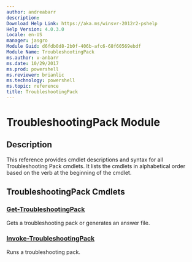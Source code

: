 ```yaml
---
author: andreabarr
description: 
Download Help Link: https://aka.ms/winsvr-2012r2-pshelp
Help Version: 4.0.3.0
Locale: en-US
manager: jasgro
Module Guid: d6fdb0d8-2b0f-406b-afc6-68f60569ebdf
Module Name: TroubleshootingPack
ms.author: v-anbarr
ms.date: 10/29/2017
ms.prod: powershell
ms.reviewer: brianlic
ms.technology: powershell
ms.topic: reference
title: TroubleshootingPack
---
```


# TroubleshootingPack Module
## Description
This reference provides cmdlet descriptions and syntax for all Troubleshooting Pack cmdlets. It lists the cmdlets in alphabetical order based on the verb at the beginning of the cmdlet.

## TroubleshootingPack Cmdlets
### [Get-TroubleshootingPack](./Get-TroubleshootingPack.md)
Gets a troubleshooting pack or generates an answer file.

### [Invoke-TroubleshootingPack](./Invoke-TroubleshootingPack.md)
Runs a troubleshooting pack.

